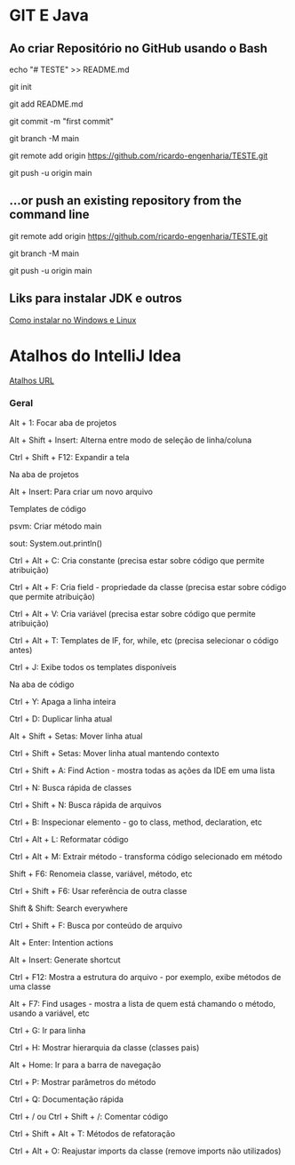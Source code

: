 # GIT E Java

## Ao criar Repositório no GitHub usando o Bash

echo "# TESTE" >> README.md

git init

git add README.md

git commit -m "first commit"

git branch -M main

git remote add origin https://github.com/ricardo-engenharia/TESTE.git

git push -u origin main

## …or push an existing repository from the command line

git remote add origin https://github.com/ricardo-engenharia/TESTE.git

git branch -M main

git push -u origin main


## Liks para instalar JDK e outros 
[Como instalar no Windows e Linux](https://giters.com/cami-la/curso-dio-dominando-ides-java)


# Atalhos do IntelliJ Idea
[Atalhos URL](http://www.basef.com.br/index.php/Atalhos_do_IntelliJ_Idea)

### Geral

Alt + 1: Focar aba de projetos

Alt + Shift + Insert: Alterna entre modo de seleção de linha/coluna

Ctrl + Shift + F12: Expandir a tela

Na aba de projetos

Alt + Insert: Para criar um novo arquivo

Templates de código

psvm: Criar método main

sout: System.out.println()

Ctrl + Alt + C: Cria constante (precisa estar sobre código que permite atribuição)

Ctrl + Alt + F: Cria field - propriedade da classe (precisa estar sobre código que permite atribuição)

Ctrl + Alt + V: Cria variável (precisa estar sobre código que permite atribuição)

Ctrl + Alt + T: Templates de IF, for, while, etc (precisa selecionar o código antes)

Ctrl + J: Exibe todos os templates disponíveis

Na aba de código

Ctrl + Y: Apaga a linha inteira

Ctrl + D: Duplicar linha atual

Alt + Shift + Setas: Mover linha atual

Ctrl + Shift + Setas: Mover linha atual mantendo contexto

Ctrl + Shift + A: Find Action - mostra todas as ações da IDE em uma lista

Ctrl + N: Busca rápida de classes

Ctrl + Shift + N: Busca rápida de arquivos

Ctrl + B: Inspecionar elemento - go to class, method, declaration, etc

Ctrl + Alt + L: Reformatar código

Ctrl + Alt + M: Extrair método - transforma código selecionado em método

Shift + F6: Renomeia classe, variável, método, etc

Ctrl + Shift + F6: Usar referência de outra classe

Shift & Shift: Search everywhere

Ctrl + Shift + F: Busca por conteúdo de arquivo

Alt + Enter: Intention actions

Alt + Insert: Generate shortcut

Ctrl + F12: Mostra a estrutura do arquivo - por exemplo, exibe métodos de uma classe

Alt + F7: Find usages - mostra a lista de quem está chamando o método, usando a variável, etc

Ctrl + G: Ir para linha

Ctrl + H: Mostrar hierarquia da classe (classes pais)

Alt + Home: Ir para a barra de navegação

Ctrl + P: Mostrar parâmetros do método

Ctrl + Q: Documentação rápida

Ctrl + / ou Ctrl + Shift + /: Comentar código

Ctrl + Shift + Alt + T: Métodos de refatoração

Ctrl + Alt + O: Reajustar imports da classe (remove imports não utilizados)

